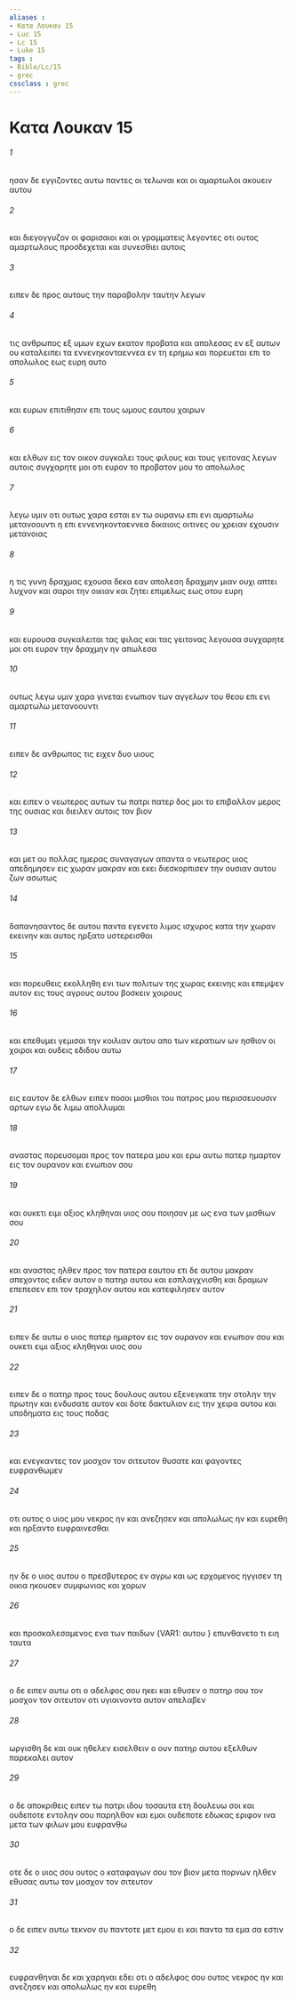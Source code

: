 ```yaml
---
aliases : 
- Κατα Λουκαν 15
- Luc 15
- Lc 15
- Luke 15
tags : 
- Bible/Lc/15
- grec
cssclass : grec
---
```


# Κατα Λουκαν 15

###### 1
ησαν δε εγγιζοντες αυτω παντες οι τελωναι και οι αμαρτωλοι ακουειν αυτου
###### 2
και διεγογγυζον οι φαρισαιοι και οι γραμματεις λεγοντες οτι ουτος αμαρτωλους προσδεχεται και συνεσθιει αυτοις
###### 3
ειπεν δε προς αυτους την παραβολην ταυτην λεγων
###### 4
τις ανθρωπος εξ υμων εχων εκατον προβατα και απολεσας εν εξ αυτων ου καταλειπει τα εννενηκονταεννεα εν τη ερημω και πορευεται επι το απολωλος εως ευρη αυτο
###### 5
και ευρων επιτιθησιν επι τους ωμους εαυτου χαιρων
###### 6
και ελθων εις τον οικον συγκαλει τους φιλους και τους γειτονας λεγων αυτοις συγχαρητε μοι οτι ευρον το προβατον μου το απολωλος
###### 7
λεγω υμιν οτι ουτως χαρα εσται εν τω ουρανω επι ενι αμαρτωλω μετανοουντι η επι εννενηκονταεννεα δικαιοις οιτινες ου χρειαν εχουσιν μετανοιας
###### 8
η τις γυνη δραχμας εχουσα δεκα εαν απολεση δραχμην μιαν ουχι απτει λυχνον και σαροι την οικιαν και ζητει επιμελως εως οτου ευρη
###### 9
και ευρουσα συγκαλειται τας φιλας και τας γειτονας λεγουσα συγχαρητε μοι οτι ευρον την δραχμην ην απωλεσα
###### 10
ουτως λεγω υμιν χαρα γινεται ενωπιον των αγγελων του θεου επι ενι αμαρτωλω μετανοουντι
###### 11
ειπεν δε ανθρωπος τις ειχεν δυο υιους
###### 12
και ειπεν ο νεωτερος αυτων τω πατρι πατερ δος μοι το επιβαλλον μερος της ουσιας και διειλεν αυτοις τον βιον
###### 13
και μετ ου πολλας ημερας συναγαγων απαντα ο νεωτερος υιος απεδημησεν εις χωραν μακραν και εκει διεσκορπισεν την ουσιαν αυτου ζων ασωτως
###### 14
δαπανησαντος δε αυτου παντα εγενετο λιμος ισχυρος κατα την χωραν εκεινην και αυτος ηρξατο υστερεισθαι
###### 15
και πορευθεις εκολληθη ενι των πολιτων της χωρας εκεινης και επεμψεν αυτον εις τους αγρους αυτου βοσκειν χοιρους
###### 16
και επεθυμει γεμισαι την κοιλιαν αυτου απο των κερατιων ων ησθιον οι χοιροι και ουδεις εδιδου αυτω
###### 17
εις εαυτον δε ελθων ειπεν ποσοι μισθιοι του πατρος μου περισσευουσιν αρτων εγω δε λιμω απολλυμαι
###### 18
αναστας πορευσομαι προς τον πατερα μου και ερω αυτω πατερ ημαρτον εις τον ουρανον και ενωπιον σου
###### 19
και ουκετι ειμι αξιος κληθηναι υιος σου ποιησον με ως ενα των μισθιων σου
###### 20
και αναστας ηλθεν προς τον πατερα εαυτου ετι δε αυτου μακραν απεχοντος ειδεν αυτον ο πατηρ αυτου και εσπλαγχνισθη και δραμων επεπεσεν επι τον τραχηλον αυτου και κατεφιλησεν αυτον
###### 21
ειπεν δε αυτω ο υιος πατερ ημαρτον εις τον ουρανον και ενωπιον σου και ουκετι ειμι αξιος κληθηναι υιος σου
###### 22
ειπεν δε ο πατηρ προς τους δουλους αυτου εξενεγκατε την στολην την πρωτην και ενδυσατε αυτον και δοτε δακτυλιον εις την χειρα αυτου και υποδηματα εις τους ποδας
###### 23
και ενεγκαντες τον μοσχον τον σιτευτον θυσατε και φαγοντες ευφρανθωμεν
###### 24
οτι ουτος ο υιος μου νεκρος ην και ανεζησεν και απολωλως ην και ευρεθη και ηρξαντο ευφραινεσθαι
###### 25
ην δε ο υιος αυτου ο πρεσβυτερος εν αγρω και ως ερχομενος ηγγισεν τη οικια ηκουσεν συμφωνιας και χορων
###### 26
και προσκαλεσαμενος ενα των παιδων  {VAR1: αυτου } επυνθανετο τι ειη ταυτα
###### 27
ο δε ειπεν αυτω οτι ο αδελφος σου ηκει και εθυσεν ο πατηρ σου τον μοσχον τον σιτευτον οτι υγιαινοντα αυτον απελαβεν
###### 28
ωργισθη δε και ουκ ηθελεν εισελθειν ο ουν πατηρ αυτου εξελθων παρεκαλει αυτον
###### 29
ο δε αποκριθεις ειπεν τω πατρι ιδου τοσαυτα ετη δουλευω σοι και ουδεποτε εντολην σου παρηλθον και εμοι ουδεποτε εδωκας εριφον ινα μετα των φιλων μου ευφρανθω
###### 30
οτε δε ο υιος σου ουτος ο καταφαγων σου τον βιον μετα πορνων ηλθεν εθυσας αυτω τον μοσχον τον σιτευτον
###### 31
ο δε ειπεν αυτω τεκνον συ παντοτε μετ εμου ει και παντα τα εμα σα εστιν
###### 32
ευφρανθηναι δε και χαρηναι εδει οτι ο αδελφος σου ουτος νεκρος ην και ανεζησεν και απολωλως ην και ευρεθη
